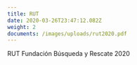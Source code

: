 ```yaml
---
title: RUT
date: 2020-03-26T23:47:12.082Z
weight: 2
documents: /images/uploads/rut2020.pdf
---
```

RUT Fundación Búsqueda y Rescate 2020